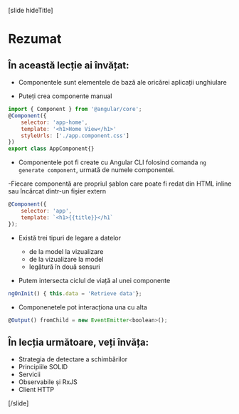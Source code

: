 [slide hideTitle]

# Rezumat

## În această lecție ai învățat:

- Componentele sunt elementele de bază ale oricărei aplicații unghiulare


- Puteți crea componente manual

```js
import { Component } from '@angular/core';
@Component({
    selector: 'app-home',
    template: '<h1>Home View</h1>'
    styleUrls: ['./app.component.css']
})
export class AppComponent{}
```

- Componentele pot fi create cu Angular CLI folosind comanda `ng generate component`, urmată de numele componentei.

-Fiecare componentă are propriul șablon care poate fi redat din HTML inline sau încărcat dintr-un fișier extern

```js
@Component({ 
    selector: 'app', 
    template: `<h1>{{title}}</h1`
});
```

- Există trei tipuri de legare a datelor
    - de la model la vizualizare
    - de la vizualizare la model
    - legătură în două sensuri
    
- Putem intersecta ciclul de viață al unei componente

```js
ngOnInit() { this.data = 'Retrieve data'};
```

- Componenetele pot interacționa una cu alta

```js
@Output() fromChild = new EventEmitter<boolean>();
```

## În lecția următoare, veți învăța:

- Strategia de detectare a schimbărilor
- Principiile SOLID
- Servicii
- Observabile și RxJS
- Client HTTP

[/slide]

